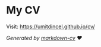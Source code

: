 # My CV

Visit: https://umitdincel.github.io/cv/


_Generated by [markdown-cv](https://github.com/elipapa/markdown-cv) ❤️_
